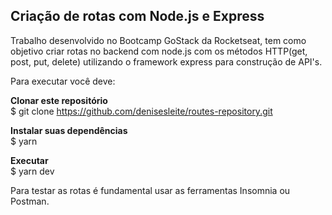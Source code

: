 ## Criação de rotas com Node.js e Express

Trabalho desenvolvido no Bootcamp GoStack da Rocketseat, tem como objetivo criar rotas no backend com node.js com os métodos HTTP(get, post, put, delete) utilizando o framework express para construção de API's. 

Para executar você deve: 

<strong>Clonar este repositório</strong><br/>
$ git clone https://github.com/denisesleite/routes-repository.git

<strong>Instalar suas dependências</strong><br/>
$ yarn

<strong>Executar</strong><br/>
$ yarn dev

Para testar as rotas é fundamental usar as ferramentas Insomnia ou Postman.